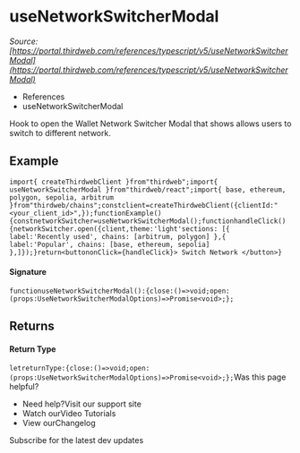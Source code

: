 # useNetworkSwitcherModal

*Source: [https://portal.thirdweb.com/references/typescript/v5/useNetworkSwitcherModal](https://portal.thirdweb.com/references/typescript/v5/useNetworkSwitcherModal)*

* References
* useNetworkSwitcherModal

Hook to open the Wallet Network Switcher Modal that shows allows users to switch to different network.

## Example

`import{ createThirdwebClient }from"thirdweb";import{ useNetworkSwitcherModal }from"thirdweb/react";import{ base, ethereum, polygon, sepolia, arbitrum }from"thirdweb/chains";constclient=createThirdwebClient({clientId:"<your_client_id>",});functionExample() {constnetworkSwitcher=useNetworkSwitcherModal();functionhandleClick() {networkSwitcher.open({client,theme:'light'sections: [{ label:'Recently used', chains: [arbitrum, polygon] },{ label:'Popular', chains: [base, ethereum, sepolia] },]});}return<buttononClick={handleClick}> Switch Network </button>}`
#### Signature

`functionuseNetworkSwitcherModal():{close:()=>void;open:(props:UseNetworkSwitcherModalOptions)=>Promise<void>;};`
## Returns

#### Return Type

`letreturnType:{close:()=>void;open:(props:UseNetworkSwitcherModalOptions)=>Promise<void>;};`Was this page helpful?

* Need help?Visit our support site
* Watch ourVideo Tutorials
* View ourChangelog

Subscribe for the latest dev updates

